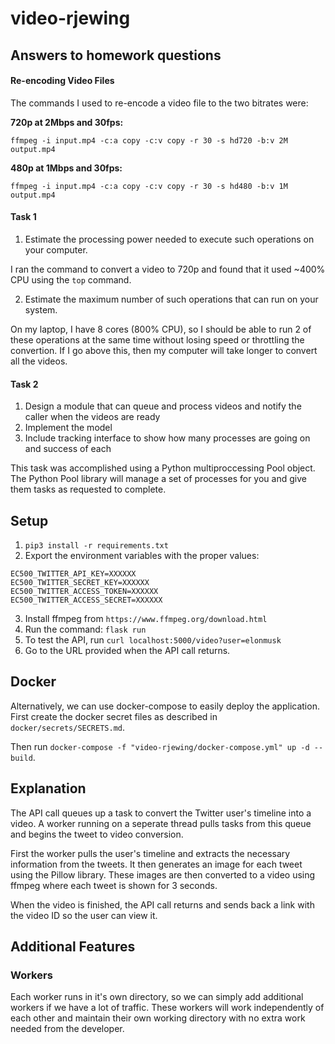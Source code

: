 # video-rjewing

## Answers to homework questions
#### Re-encoding Video Files
The commands I used to re-encode a video file to the two bitrates were:

**720p at 2Mbps and 30fps:**
```
ffmpeg -i input.mp4 -c:a copy -c:v copy -r 30 -s hd720 -b:v 2M output.mp4
```
**480p at 1Mbps and 30fps:**
```
ffmpeg -i input.mp4 -c:a copy -c:v copy -r 30 -s hd480 -b:v 1M output.mp4
```

#### Task 1
1. Estimate the processing power needed to execute such operations on your computer.
   
I ran the command to convert a video to 720p and found that it used ~400% CPU using the `top` command.

2. Estimate the maximum number of such operations that can run on your system.

On my laptop, I have 8 cores (800% CPU), so I should be able to run 2 of these operations at the same time without losing speed or throttling the convertion. If I go above this, then my computer will take longer to convert all the videos.

#### Task 2
1. Design a module that can queue and process videos and notify the caller when the videos are ready
2. Implement the model
3. Include tracking interface to show how many processes are going on and success of each

This task was accomplished using a Python multiproccessing Pool object. The Python Pool library will manage a set of processes for you and give them tasks as requested to complete.

## Setup

1. `pip3 install -r requirements.txt`
2. Export the environment variables with the proper values:
```
EC500_TWITTER_API_KEY=XXXXXX
EC500_TWITTER_SECRET_KEY=XXXXXX
EC500_TWITTER_ACCESS_TOKEN=XXXXXX
EC500_TWITTER_ACCESS_SECRET=XXXXXX
```
3. Install ffmpeg from ```https://www.ffmpeg.org/download.html```
4. Run the command: `flask run`
5. To test the API, run `curl localhost:5000/video?user=elonmusk`
6. Go to the URL provided when the API call returns.

## Docker
Alternatively, we can use docker-compose to easily deploy the application. First create the docker secret files as described in `docker/secrets/SECRETS.md`.

Then run `docker-compose -f "video-rjewing/docker-compose.yml" up -d --build`.

## Explanation
The API call queues up a task to convert the Twitter user's timeline into a video. A worker running on a seperate thread pulls tasks from this queue and begins the tweet to video conversion.

First the worker pulls the user's timeline and extracts the necessary information from the tweets. It then generates an image for each tweet using the Pillow library. These images are then converted to a video using ffmpeg where each tweet is shown for 3 seconds.

When the video is finished, the API call returns and sends back a link with the video ID so the user can view it.

## Additional Features
### Workers
Each worker runs in it's own directory, so we can simply add additional workers if we have a lot of traffic. These workers will work independently of each other and maintain their own working directory with no extra work needed from the developer.


